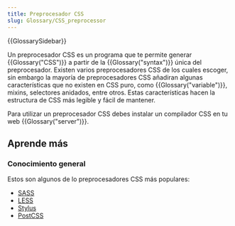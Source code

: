 ```yaml
---
title: Preprocesador CSS
slug: Glossary/CSS_preprocessor
---
```


{{GlossarySidebar}}

Un preprocesador CSS es un programa que te permite generar {{Glossary("CSS")}} a partir de la {{Glossary("syntax")}} única del preprocesador. Existen varios preprocesadores CSS de los cuales escoger, sin embargo la mayoría de preprocesadores CSS añadiran algunas características que no existen en CSS puro, como {{Glossary("variable")}}, mixins, selectores anidados, entre otros. Estas características hacen la estructura de CSS más legible y fácil de mantener.

Para utilizar un preprocesador CSS debes instalar un compilador CSS en tu web {{Glossary("server")}}.

## Aprende más

### Conocimiento general

Estos son algunos de lo preprocesadores CSS más populares:

- [SASS](http://sass-lang.com/)
- [LESS](http://lesscss.org/)
- [Stylus](http://stylus-lang.com/)
- [PostCSS](http://postcss.org/)
